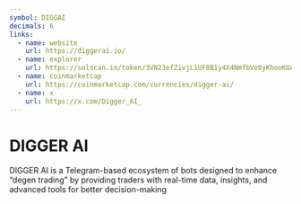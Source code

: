 ```yaml
---
symbol: DIGGAI
decimals: 6
links:
  - name: website
    url: https://diggerai.io/
  - name: explorer
    url: https://solscan.io/token/3VN23efZivjL1UF8B1y4X4NmfbVe8yKhooKUAwgFpump
  - name: coinmarketcap
    url: https://coinmarketcap.com/currencies/digger-ai/
  - name: x
    url: https://x.com/Digger_AI_
---
```


# DIGGER AI

DIGGER AI is a Telegram-based ecosystem of bots designed to enhance “degen trading” by providing traders with real-time data, insights, and advanced tools for better decision-making
